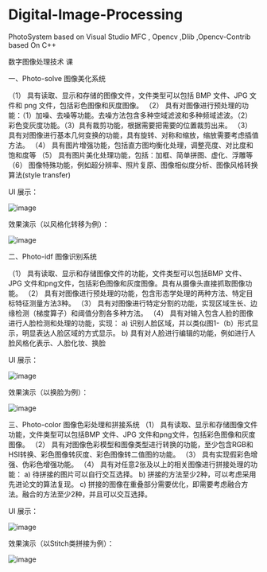 # Digital-Image-Processing
PhotoSystem based on Visual Studio MFC , Opencv ,Dlib ,Opencv-Contrib    based On C++

数字图像处理技术 课  

一、Photo-solve  图像美化系统  

（1） 具有读取、显示和存储的图像文件，文件类型可以包括 BMP 文件、JPG 文件和 png 文件，包括彩色图像和灰度图像。
（2） 具有对图像进行预处理的功能：（1）加噪、去噪等功能。去噪方法包含多种空域滤波和多种频域滤波。（2）彩色变灰度功能。（3）具有裁剪功能，根据需要把需要的位置裁剪出来。
（3） 具有对图像进行基本几何变换的功能，具有旋转、对称和缩放，缩放需要考虑插值方法。
（4） 具有图片增强功能，包括直方图均衡化处理，调整亮度、对比度和饱和度等
（5） 具有图片美化处理功能，包括：加框、简单拼图、虚化、浮雕等
（6） 图像特殊功能，例如超分辨率、照片复原、图像相似度分析、图像风格转换算法(style transfer)

UI 展示：

![image](https://github.com/user-attachments/assets/edc3ff0b-6a32-4aa2-80d7-73aa284f59ca)

效果演示（以风格化转移为例）：

![image](https://github.com/user-attachments/assets/d74885b1-9fd2-401e-ae57-f168426d63b8)


二、Photo-idf  图像识别系统 

（1） 具有读取、显示和存储图像文件的功能，文件类型可以包括BMP 文件、JPG 文件和png文件，包括彩色图像和灰度图像。具有从摄像头直接抓取图像功能。
（2） 具有对图像进行预处理的功能，包含形态学处理的两种方法、特定目标特征测量方法3种。
（3） 具有对图像进行特定分割的功能，实现区域生长、边缘检测（梯度算子）和阈值分割各多种方法。
（4） 具有对输入包含人脸的图像进行人脸检测和处理的功能，实现：
a) 识别人脸区域，并以类似图1-（b）形式显示，明显表达人脸区域的方式显示。
b) 具有对人脸进行编辑的功能，例如进行人脸风格化表示、人脸化妆、换脸

UI 展示：

![image](https://github.com/user-attachments/assets/89dfc9ab-5e34-4bbf-ac98-e3c27a6c6079)

效果演示（以换脸为例）：

![image](https://github.com/user-attachments/assets/e9627b32-6632-4a22-abf5-3d22049c5ea9)

三、Photo-color  图像色彩处理和拼接系统 
（1） 具有读取、显示和存储图像文件功能，文件类型可以包括BMP 文件、JPG 文件和png文件，包括彩色图像和灰度图像。
（2） 具有对图像色彩模型和图像类型进行转换的功能，至少包含RGB和HSI转换、彩色图像转灰度、彩色图像转二值图的功能。
（3） 具有实现假彩色增强、伪彩色增强功能。
（4） 具有对任意2张及以上的相关图像进行拼接处理的功能：
a) 待拼接的图片可以自行交互选择。
b) 拼接的方法至少2种，可以考虑采用先进论文的算法复现。
c) 拼接的图像在重叠部分需要优化，即需要考虑融合方法。融合的方法至少2种，并且可以交互选择。

UI 展示：

![image](https://github.com/user-attachments/assets/d370eb51-14bb-4d5c-862b-c2a25882b0c1)


效果演示（以Stitch类拼接为例）：

![image](https://github.com/user-attachments/assets/3f868c26-eb52-4482-aa7f-e3b65c90848e)












